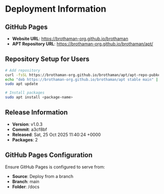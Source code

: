 # Deployment Information

## GitHub Pages
- **Website URL**: https://brothaman-org.github.io/brothaman
- **APT Repository URL**: https://brothaman-org.github.io/brothaman/apt/

## Repository Setup for Users
```bash
# Add repository
curl -fsSL https://brothaman-org.github.io/brothaman/apt/apt-repo-pubkey.asc | sudo apt-key add -
echo "deb https://brothaman-org.github.io/brothaman/apt stable main" | sudo tee /etc/apt/sources.list.d/gh-repos.list
sudo apt update

# Install packages
sudo apt install <package-name>
```

## Release Information
- **Version**: v1.0.3
- **Commit**: a3cf8bf
- **Released**: Sat, 25 Oct 2025 11:40:24 +0000
- **Packages**: 2

## GitHub Pages Configuration
Ensure GitHub Pages is configured to serve from:
- **Source**: Deploy from a branch
- **Branch**: main
- **Folder**: /docs
